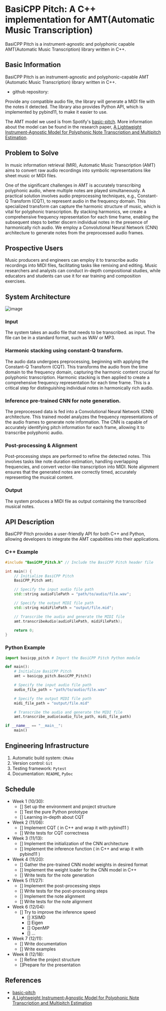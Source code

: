 # BasiCPP Pitch: A C++ implementation for AMT(Automatic Music Transcription)

BasiCPP Pitch is a instrument-agnostic and polyphonic capable AMT(Automatic
Music Transcription) library written in C++.

## Basic Information

BasiCPP Pitch is an instrument-agnostic and polyphonic-capable AMT (Automatic
Music Transcription) library written in C++.

- github repository:[]()

Provide any compatible audio file, the library will generate a MIDI file with
the notes it detected. The library also provides Python API, which is
implemented by pybind11, to make it easier to use. 

The AMT model we used is from Spotify's
[basic-pitch](https://github.com/spotify/basic-pitch). More information about
the model can be found in the research paper, [A Lightweight Instrument-Agnostic
Model for Polyphonic Note Transcription and Multipitch
Estimation](https://arxiv.org/abs/2203.09893).

## Problem to Solve

In music information retrieval (MIR), Automatic Music Transcription (AMT) aims
to convert raw audio recordings into symbolic representations like sheet music
or MIDI files.

One of the significant challenges in AMT is accurately transcribing polyphonic
audio, where multiple notes are played simultaneously. A practical solution
involves audio preprocessing techniques, e.g., Constant-Q Transform (CQT), to
represent audio in the frequency domain. This specialized transform can capture
the harmonic structure of music, which is vital for polyphonic transcription. By
stacking harmonics, we create a comprehensive frequency representation for each
time frame, enabling the subsequent steps to better discern individual notes in
the presence of harmonically rich audio. We employ a Convolutional Neural
Network (CNN) architecture to generate notes from the preprocessed audio frames. 

## Prospective Users

Music producers and engineers can employ it to transcribe audio recordings into
MIDI files, facilitating tasks like remixing and editing. Music researchers and
analysts can conduct in-depth compositional studies, while educators and
students can use it for ear training and composition exercises.

## System Architecture

![image](https://github.com/yuanhenglee/basicpp-pitch/blob/master/pics/NSD_project_flowchart.drawio.png)

### Input

The system takes an audio file that needs to be transcribed. as input.
The file can be in a standard format, such as WAV or MP3. 

### Harmonic stacking using constant-Q transform. 

The audio data undergoes preprocessing, beginning with applying the Constant-Q
Transform (CQT). This transforms the audio from the time domain to the frequency
domain, capturing the harmonic content crucial for polyphonic transcription.
Harmonic stacking is then applied to create a comprehensive frequency
representation for each time frame. This is a critical step for distinguishing
individual notes in harmonically rich audio. 

### Inference pre-trained CNN for note generation.

The preprocessed data is fed into a Convolutional Neural Network
(CNN) architecture. This trained model analyzes the frequency representations of
the audio frames to generate note information. The CNN is capable of accurately
identifying pitch information for each frame, allowing it to transcribe
polyphonic audio.

### Post-processing & Alignment

Post-processing steps are performed to refine the detected notes. This involves
tasks like note duration estimation, handling overlapping frequencies, and
convert vector-like transcription into MIDI. Note alignment ensures that the
generated notes are correctly timed, accurately representing the musical
content.

### Output

The system produces a MIDI file as output containing the transcribed musical
notes. 

## API Description

BasiCPP Pitch provides a user-friendly API for both C++ and Python, allowing
developers to integrate the AMT capabilities into their applications.

### C++ Example

```cpp
#include "BasiCPP_Pitch.h" // Include the BasiCPP Pitch header file

int main() {
    // Initialize BasiCPP Pitch
    BasiCPP_Pitch amt;

    // Specify the input audio file path
    std::string audioFilePath = "path/to/audio/file.wav";

    // Specify the output MIDI file path
    std::string midiFilePath = "output/file.mid";

    // Transcribe the audio and generate the MIDI file
    amt.transcribeAudio(audioFilePath, midiFilePath);

    return 0;
}
```

### Python Example

```python
import basicpp_pitch # Import the BasiCPP Pitch Python module

def main():
    # Initialize BasiCPP Pitch
    amt = basicpp_pitch.BasiCPP_Pitch()

    # Specify the input audio file path
    audio_file_path = "path/to/audio/file.wav"

    # Specify the output MIDI file path
    midi_file_path = "output/file.mid"

    # Transcribe the audio and generate the MIDI file
    amt.transcribe_audio(audio_file_path, midi_file_path)

if __name__ == "__main__":
    main()
```

## Engineering Infrastructure

1. Automatic build system: `CMake`
2. Version control: `Git`
3. Testing framework: `Pytest`
4. Documentation: `README`, `PyDoc`

## Schedule

* Week 1 (10/30):
    - [] Set up the environment and project structure
    - [] Test the pure Python prototype
    - [] Learning in-depth about CQT
* Week 2 (11/06):
    - [] Implement CQT ( in C++ and wrap it with pybind11 )
    - [] Write tests for CQT correctness
* Week 3 (11/13):
    - [] Implement the initialization of the CNN architecture
    - [] Implement the inference function ( in C++ and wrap it with pybind11 )
* Week 4 (11/20):
    - [] Gather the pre-trained CNN model weights in desired format
    - [] Implement the weight loader for the CNN model in C++
    - [] Write tests for the note generation
* Week 5 (11/27):
    - [] Implement the post-processing steps
    - [] Write tests for the post-processing steps
    - [] Implement the note alignment
    - [] Write tests for the note alignment
* Week 6 (12/04):
    - [] Try to improve the inference speed
        - [] XSIMD
        - [] Eigen
        - [] OpenMP
        - [] ...
* Week 7 (12/11):
    - [] Write documentation
    - [] Write examples
* Week 8 (12/18):
    - [] Refine the project structure
    - []Prepare for the presentation


## References

- [basic-pitch](https://github.com/spotify/basic-pitch/tree/main)
- [A Lightweight Instrument-Agnostic Model for Polyphonic Note Transcription and Multipitch Estimation](https://arxiv.org/abs/2203.09893)